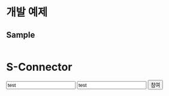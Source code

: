 # 개발 예제

## Sample

<html>
  <header>
    <script src="https://code.jquery.com/jquery-2.2.1.min.js"></script>
    <script src="./lib/s-connector-lib.js"></script>
    <script>
      "use strict";
      /**아래 로직은 개발사 측의 서버에서 호출 하여 응답 주도록 하여야 합니다.
       accessKey, secretKey 은 유출 될시에 해킹의 워험이 있습니다.
개발시 accessKey, secretKey 값을 개발용과 서비스용으로 따로 발급 받으셔야 합니다.**/
      const serverCall = {
        auth: function () {
          return $.ajax({
              type: "POST",
              url : "https://api.interwater.biz/v1/auth",
              data : {
                "accessKey": "1qdsxjvf8fd",
                "secretKey":"17cc9b1b72b738911b8a6412a17a7e4c08c78181c72d8f0373065af665410ee802471efef2aaabb13681a5b21447c45e491511b48f11e513bdd7340763006f5313a6d459837dc7be406d9fcf29869f70414afe05439295559a07301f6915abffd2c8e43f807f0a76a02ebdc0b92aed8f88dbd1"
              },
              dataType: "json"
          });
        }
      };
      window.onload = function () {
        console.log("onload");
        const sElement = document.getElementById("s-element");
        const sConnector = new SConnector.default(sElement, "https://remote.interwater.biz");
        const joinElement = document.getElementById("join");
        joinElement.onclick = (e) => {
          sElement.style = "width: 100%; height: 100%;margin: 5px;";
          try {
            const success = function(response) {
              console.log(response.data.accessToken);
              const userName = document.getElementById("userName");
              const roomName = document.getElementById("roomName");
              const join = {
                userName: userName.value,
                roomName: roomName.value,
                accesstoken: response.data.accessToken
              };
              sConnector.joinRoom(join);
            };
            serverCall.auth().done(success);
          } catch (e) {
            console.error(e);
          }
        };
      };
    </script>
  </header>
  <h1>S-Connector</h1>
  <div>
    <input id="userName" type="text" placeholder="사용자명" value="test" />
    <input id="roomName" type="text" placeholder="회의실명" value="test" />
    <button id="join">참여</button>
  </div>
  <div id="s-element"></div>
<html>
